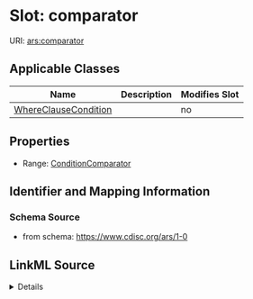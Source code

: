 # Slot: comparator

URI: [ars:comparator](https://www.cdisc.org/ars/1-0comparator)



<!-- no inheritance hierarchy -->




## Applicable Classes

| Name | Description | Modifies Slot |
| --- | --- | --- |
[WhereClauseCondition](WhereClauseCondition.md) |  |  no  |







## Properties

* Range: [ConditionComparator](ConditionComparator.md)





## Identifier and Mapping Information







### Schema Source


* from schema: https://www.cdisc.org/ars/1-0




## LinkML Source

<details>
```yaml
name: comparator
from_schema: https://www.cdisc.org/ars/1-0
rank: 1000
alias: comparator
domain_of:
- WhereClauseCondition
range: ConditionComparator

```
</details>